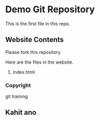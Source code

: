 # Demo Git Repository

This is the first file in this repo.

## Website Contents

Please fork this repository

Here are the files in the website.

1. index.html

### Copyright

git training

## Kahit ano
